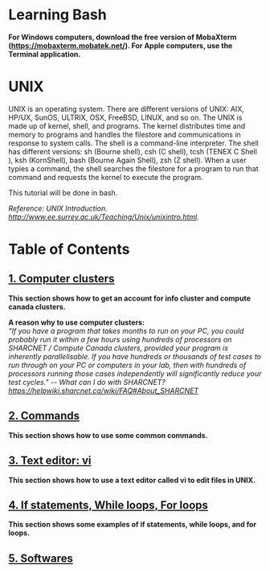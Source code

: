 # Learning Bash  
**For Windows computers, download the free version of MobaXterm (https://mobaxterm.mobatek.net/). For Apple computers, use the Terminal application.**

# UNIX
UNIX is an operating system. There are different versions of UNIX: AIX, HP/UX, SunOS, ULTRIX, OSX, FreeBSD, LINUX, and so on. The UNIX is made up of kernel, shell, and programs. The kernel distributes time and memory to programs and handles the filestore and communications in response to system calls. The shell is a command-line interpreter. The shell has different versions: sh (Bourne shell), csh (C shell), tcsh (TENEX C Shell
), ksh (KornShell), bash (Bourne Again Shell), zsh (Z shell). When a user typies a command, the shell searches the filestore for a program to run that command and requests the kernel to execute the program. 

This tutorial will be done in bash. 

*Reference: UNIX Introduction. http://www.ee.surrey.ac.uk/Teaching/Unix/unixintro.html.*

# Table of Contents
## [1. Computer clusters](https://github.com/sux21/Batstone_Lab_UNIX_Tutorial/blob/main/clusters.md)
**This section shows how to get an account for info cluster and compute canada clusters.**

**A reason why to use computer clusters:** <br>
*"If you have a program that takes months to run on your PC, you could probably run it within a few hours using hundreds of processors on SHARCNET / Compute Canada clusters, provided your program is inherently parallelisable. If you have hundreds or thousands of test cases to run through on your PC or computers in your lab, then with hundreds of processors running those cases independently will significantly reduce your test cycles." -- What can I do with SHARCNET? https://helpwiki.sharcnet.ca/wiki/FAQ#About_SHARCNET*

## [2. Commands](https://github.com/sux21/Batstone_Lab_UNIX_Tutorial/blob/main/commands.md)
**This section shows how to use some common commands.**
## [3. Text editor: vi](https://github.com/sux21/Batstone_Lab_UNIX_Tutorial/blob/main/vi.md)
**This section shows how to use a text editor called vi to edit files in UNIX.** 
## [4. If statements, While loops, For loops](https://github.com/sux21/Batstone_Lab_UNIX_Tutorial/blob/main/loops.md)
**This section shows some examples of if statements, while loops, and for loops.**
## [5. Softwares](https://github.com/sux21/Batstone_Lab_UNIX_Tutorial/blob/main/softwares.md)
